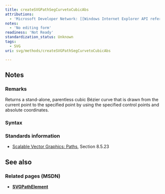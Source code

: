```yaml
---
title: createSVGPathSegCurvetoCubicAbs
attributions:
  - 'Microsoft Developer Network: [[Windows Internet Explorer API reference](http://msdn.microsoft.com/en-us/library/ie/hh828809%28v=vs.85%29.aspx) Article]'
notes:
  - 'No editing form'
readiness: 'Not Ready'
standardization_status: Unknown
tags:
  - SVG
uri: svg/methods/createSVGPathSegCurvetoCubicAbs

---
```

## Notes

### Remarks

Returns a stand-alone, parentless cubic Bézier curve that is drawn from the current point to the specified point by using the specified control points and absolute coordinates.

### Syntax

### Standards information

-   [Scalable Vector Graphics: Paths](http://go.microsoft.com/fwlink/p/?linkid=204736), Section 8.5.23

## See also

### Related pages (MSDN)

-   [**SVGPathElement**](/svg/elements/path)
